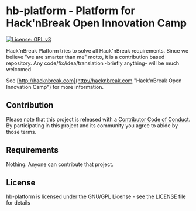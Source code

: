 # hb-platform - Platform for Hack'nBreak Open Innovation Camp
[![License: GPL v3](https://img.shields.io/badge/License-GPL%20v3-blue.svg)](https://www.gnu.org/licenses/gpl-3.0)

Hack'nBreak Platform tries to solve all Hack'nBreak requirements. Since we believe "we are smarter than me" motto, it is a contribution based repository. Any code/fix/idea/translation -briefly anything- will be much welcomed.

See [http://hacknbreak.com](http://hacknbreak.com "Hack'nBreak Open Innovation Camp") for more information.

## Contribution
Please note that this project is released with a
[Contributor Code of Conduct](CODE_OF_CONDUCT_en.md).
By participating in this project and its community you agree to abide by those terms.

## Requirements
Nothing. Anyone can contribute that project.

## License
hb-platform is licensed under the GNU/GPL License - see the [LICENSE](LICENSE_en.md) file for details
